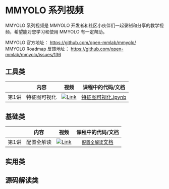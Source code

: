 # MMYOLO 系列视频

MMYOLO 系列视频是 MMYOLO 开发者和社区小伙伴们一起录制和分享的教学视频，希望能对您学习和使用 MMYOLO 有一定帮助。

MMYOLO 官方地址： https://github.com/open-mmlab/mmyolo/  
MMYOLO Roadmap 反馈地址： https://github.com/open-mmlab/mmyolo/issues/136

## 工具类

|       |     内容     |                                                                                                视频                                                                                                |                          课程中的代码/文档                          |
| :---: | :----------: | :------------------------------------------------------------------------------------------------------------------------------------------------------------------------------------------------: | :-------------------------------------------------------------: |
| 第1讲 | 特征图可视化 | [![Link](https://i2.hdslb.com/bfs/archive/480a0eb41fce26e0acb65f82a74501418eee1032.jpg@112w_63h_1c.webp)](https://www.bilibili.com/video/BV188411s7o8) | [特征图可视化.ipynb](codes/MMYOLO_tutorials/[工具类第一期]特征图可视化.ipynb) |

## 基础类
|       |     内容     |                                                                                                视频                                                                                                |                          课程中的代码/文档                          |
| :---: | :----------: | :------------------------------------------------------------------------------------------------------------------------------------------------------------------------------------------------: | :-------------------------------------------------------------: |
| 第1讲 | 配置全解读 | [![Link](http://i1.hdslb.com/bfs/archive/e06daf640ea39b3c0700bb4dc758f1a253f33e13.jpg@112w_63h_1c.webp)](https://www.bilibili.com/video/BV1214y157ck) | [`配置全解读`文档](https://drnj22rqza.feishu.cn/docx/SlvtdG8MboR0FLxJ8ZhcVMw4n9i) |


## 实用类

## 源码解读类
